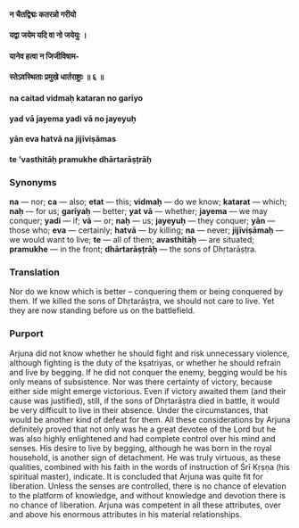 #### न चैतद्विद्मः कतरन्नो गरीयो
#### यद्वा जयेम यदि वा नो जयेयुः ।
#### यानेव हत्वा न जिजीविषाम-
#### स्तेऽवस्थिताः प्रमुखे धार्तराष्ट्राः ॥ ६ ॥

#### na caitad vidmaḥ kataran no garīyo
#### yad vā jayema yadi vā no jayeyuḥ
#### yān eva hatvā na jijīviṣāmas
#### te ’vasthitāḥ pramukhe dhārtarāṣṭrāḥ

### Synonyms

**na** — nor; **ca** — also; **etat** — this; **vidmaḥ** — do we know; **katarat** — which; **naḥ** — for us; **garīyaḥ** — better; **yat** **vā** — whether; **jayema** — we may conquer; **yadi** — if; **vā** — or; **naḥ** — us; **jayeyuḥ** — they conquer; **yān** — those who; **eva** — certainly; **hatvā** — by killing; **na** — never; **jijīviṣāmaḥ** — we would want to live; **te** — all of them; **avasthitāḥ** — are situated; **pramukhe** — in the front; **dhārtarāṣṭrāḥ** — the sons of Dhṛtarāṣṭra.

### Translation

Nor do we know which is better – conquering them or being conquered by them. If we killed the sons of Dhṛtarāṣṭra, we should not care to live. Yet they are now standing before us on the battlefield.

### Purport

Arjuna did not know whether he should fight and risk unnecessary violence, although fighting is the duty of the kṣatriyas, or whether he should refrain and live by begging. If he did not conquer the enemy, begging would be his only means of subsistence. Nor was there certainty of victory, because either side might emerge victorious. Even if victory awaited them (and their cause was justified), still, if the sons of Dhṛtarāṣṭra died in battle, it would be very difficult to live in their absence. Under the circumstances, that would be another kind of defeat for them. All these considerations by Arjuna definitely proved that not only was he a great devotee of the Lord but he was also highly enlightened and had complete control over his mind and senses. His desire to live by begging, although he was born in the royal household, is another sign of detachment. He was truly virtuous, as these qualities, combined with his faith in the words of instruction of Śrī Kṛṣṇa (his spiritual master), indicate. It is concluded that Arjuna was quite fit for liberation. Unless the senses are controlled, there is no chance of elevation to the platform of knowledge, and without knowledge and devotion there is no chance of liberation. Arjuna was competent in all these attributes, over and above his enormous attributes in his material relationships.